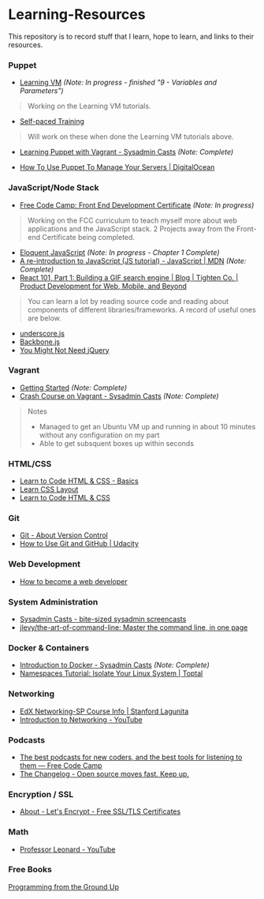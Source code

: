 # Learning-Resources
This repository is to record stuff that I learn, hope to learn, and links to their resources.

### Puppet
- [Learning VM](https://learn.puppet.com/) *(Note: In progress - finished "9 - Variables and Parameters")*

> Working on the Learning VM tutorials.

- [Self-paced Training](https://learn.puppet.com/category/self-paced-training)

>Will work on these when done the Learning VM tutorials above.

- [Learning Puppet with Vagrant - Sysadmin Casts](https://sysadmincasts.com/episodes/8-learning-puppet-with-vagrant) *(Note: Complete)*

- [How To Use Puppet To Manage Your Servers | DigitalOcean](https://www.digitalocean.com/community/tutorial_series/how-to-use-puppet-to-manage-your-servers-2)

### JavaScript/Node Stack
- [Free Code Camp: Front End Development Certificate](www.freecodecamp.com) *(Note: In progress)*
 
>Working on the FCC curriculum to teach myself more about web applications and the JavaScript stack. 2 Projects away from the Front-end Certificate being completed.

- [Eloquent JavaScript](http://eloquentjavascript.net/) *(Note: In progress - Chapter 1 Complete)*
- [A re-introduction to JavaScript (JS tutorial) - JavaScript | MDN](https://developer.mozilla.org/en-US/docs/Web/JavaScript/A_re-introduction_to_JavaScript) *(Note: Complete)*
- [React 101, Part 1: Building a GIF search engine | Blog | Tighten Co. | Product Development for Web, Mobile, and Beyond](http://blog.tighten.co/react-101-building-a-gif-search-engine)
 
> You can learn a lot by reading source code and reading about components of different libraries/frameworks. A record of useful ones are below.
- [underscore.js](http://underscorejs.org/docs/underscore.html)
- [Backbone.js](http://backbonejs.org/)
- [You Might Not Need jQuery](http://youmightnotneedjquery.com/)

### Vagrant
- [Getting Started](https://www.vagrantup.com/docs/getting-started/) *(Note: Complete)*
- [Crash Course on Vagrant - Sysadmin Casts](https://sysadmincasts.com/episodes/42-crash-course-on-vagrant-revised) *(Note: Complete)*

> Notes
> - Managed to get an Ubuntu VM up and running in about 10 minutes without any configuration on my part
> - Able to get subsquent boxes up within seconds

### HTML/CSS
- [Learn to Code HTML & CSS - Basics](http://learn.shayhowe.com/html-css/)
- [Learn CSS Layout](http://learnlayout.com/)
- [Learn to Code HTML & CSS](http://learn.shayhowe.com/)

### Git
- [Git - About Version Control](https://git-scm.com/book/en/v2/Getting-Started-About-Version-Control)
- [How to Use Git and GitHub | Udacity](https://www.udacity.com/course/how-to-use-git-and-github--ud775)

### Web Development
- [How to become a web developer](http://aestheticio.com/how-to-become-a-web-developer-part-1/)

### System Administration
- [Sysadmin Casts - bite-sized sysadmin screencasts](https://sysadmincasts.com/)
- [jlevy/the-art-of-command-line: Master the command line, in one page](https://github.com/jlevy/the-art-of-command-line)

### Docker & Containers
- [Introduction to Docker - Sysadmin Casts](https://sysadmincasts.com/episodes/31-introduction-to-docker) *(Note: Complete)*
- [Namespaces Tutorial: Isolate Your Linux System | Toptal](https://www.toptal.com/linux/separation-anxiety-isolating-your-system-with-linux-namespaces)

### Networking

- [EdX Networking-SP Course Info | Stanford Lagunita](https://lagunita.stanford.edu/courses/Engineering/Networking-SP/SelfPaced/)
- [Introduction to Networking - YouTube](https://www.youtube.com/watch?v=rL8RSFQG8do&feature=youtu.be)

### Podcasts

- [The best podcasts for new coders, and the best tools for listening to them — Free Code Camp](https://medium.freecodecamp.com/the-best-podcasts-for-new-coders-and-the-best-tools-for-listening-to-them-df393b1c8dc#.q4tmalgdl)
- [The Changelog - Open source moves fast. Keep up.](https://changelog.com/)

### Encryption / SSL

- [About - Let's Encrypt - Free SSL/TLS Certificates](https://letsencrypt.org/about/)

### Math

- [Professor Leonard - YouTube](https://www.youtube.com/channel/UCoHhuummRZaIVX7bD4t2czg)

### Free Books
[Programming from the Ground Up](http://download-mirror.savannah.gnu.org/releases/pgubook/ProgrammingGroundUp-1-0-booksize.pdf)
